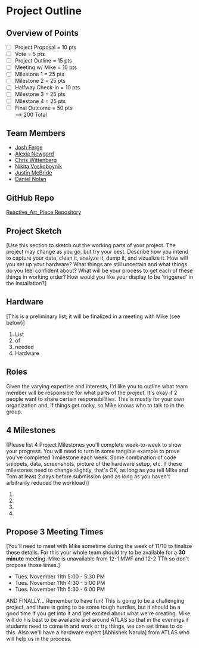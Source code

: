 Project Outline
============

## Overview of Points
- [ ] Project Proposal = 10 pts  
- [ ] Vote = 5 pts
- [ ] Project Outline = 15 pts
- [ ] Meeting w/ Mike = 10 pts
- [ ] Milestone 1 = 25 pts
- [ ] Milestone 2 = 25 pts
- [ ] Halfway Check-in = 10 pts
- [ ] Milestone 3 = 25 pts
- [ ] Milestone 4 = 25 pts
- [ ] Final Outcome = 50 pts  
--> 200 Total

## Team Members
* [Josh Ferge](www.github.com/JoshFerge) 
* [Alexia Newgord](www.github.com/alne4294)
* [Chris Wittenberg](www.github.com/cwitty1919)
* [Nikita Voskoboynik](www.github.com/nikitavoskoboynik)
* [Justin McBride](www.github.com/dare599z)
* [Daniel Nolan](www.github.com/dano8957)

## GitHub Repo 

[Reactive_Art_Piece Repository](https://github.com/alne4294/Reactive_Art_Piece)

## Project Sketch
[Use this section to sketch out the working parts of your project.  The project may change as you go, but try your best.  Describe how you intend to capture your data, clean it, analyze it, dump it, and vizualize it.  How will you set up your hardware?  What things are still uncertain and what things do you feel confident about?  What will be your process to get each of these things in working order?  How would you like your display to be 'triggered' in the installation?]

## Hardware
[This is a preliminary list; it will be finalized in a meeting with Mike (see below)]

1. List
2. of
3. needed 
4. Hardware

## Roles
Given the varying expertise and interests, I'd like you to outline what team member will be responsible for what parts of the project.  It's okay if 2 people want to share certain responsibilities.  This is mostly for your own organization and, if things get rocky, so Mike knows who to talk to in the group.

## 4 Milestones
[Please list 4 Project Milestones you'll complete week-to-week to show your progress.  You will need to turn in some tangible example to prove you've completed 1 milestone each week.  Some combination of code snippets, data, screenshots, picture of the hardware setup, etc.  If these milestones need to change slightly, that's OK, as long as you tell Mike and Tom at least 2 days before submission (and as long as you haven't arbitrarily reduced the workload)]

1. 
2. 
3. 
4. 

## Propose 3 Meeting Times
[You'll need to meet with Mike sometime during the week of 11/10 to finalize these details.  For this your whole team should try to be available for a **30 minute** meeting.  Mike is unavailable from 12-1 MWF and 12-2 TTh so don't propose those times.]

- Tues. November 11th 5:00 - 5:30 PM
- Tues. November 11th 4:30 - 5:00 PM
- Tues. November 11th 5:30 - 6:00 PM

AND FINALLY... Remember to have fun!  This is going to be a challenging project, and there is going to be some tough hurdles, but it should be a good time if you get into it and get excited about what we're creating.  Mike will do his best to be available and around ATLAS so that in the evenings if students need to come in and work or try things, we can set times to do this.  Also we'll have a hardware expert [Abhishek Narula] from ATLAS who will help us in the process.  
